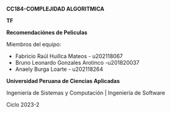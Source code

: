 **CC184-COMPLEJIDAD ALGORITMICA**

**TF**

**Recomendaciónes de Peliculas**

Miembros del equipo:

- Fabricio Raúl Huillca Mateos - u202118067
- Bruno Leonardo Gonzales Arotinco -u201820037
- Anaely Burga Loarte - u202118264

**Universidad Peruana de Ciencias Aplicadas**

Ingeniería de Sistemas y Computación | Ingeniería de Software


Ciclo 2023-2
